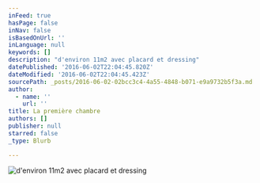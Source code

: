 ```yaml
---
inFeed: true
hasPage: false
inNav: false
isBasedOnUrl: ''
inLanguage: null
keywords: []
description: "d'environ 11m2 avec placard et dressing"
datePublished: '2016-06-02T22:04:45.820Z'
dateModified: '2016-06-02T22:04:45.423Z'
sourcePath: _posts/2016-06-02-02bcc3c4-4a55-4848-b071-e9a9732b5f3a.md
author:
  - name: ''
    url: ''
title: La première chambre
authors: []
publisher: null
starred: false
_type: Blurb

---
```

![d'environ 11m2 avec placard et dressing](https://s3-us-west-2.amazonaws.com/the-grid-img/p/2a50734f343ccb00c1fb14302820ab6cb9a0df08.jpg)